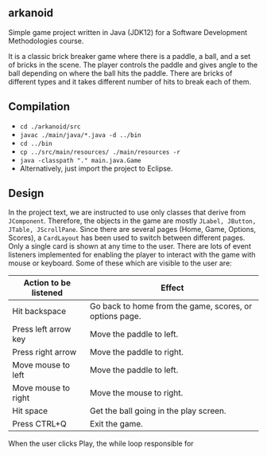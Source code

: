 ## arkanoid

Simple game project written in Java (JDK12) for a Software Development Methodologies course.

It is a classic brick breaker game where there is a paddle, a ball, and a set of bricks in the scene. The player controls the paddle and gives angle to the ball depending on where the ball hits the paddle. There are bricks of different types and it takes different number of hits to break each of them.

## Compilation

- `cd ./arkanoid/src`
- `javac ./main/java/*.java -d ../bin` 
- `cd ../bin`
- `cp ../src/main/resources/ ./main/resources -r`
- `java -classpath "." main.java.Game`
- Alternatively, just import the project to Eclipse.

## Design

In the project text, we are instructed to use only classes that derive from `JComponent`. Therefore, the objects in the game are mostly `JLabel, JButton, JTable, JScrollPane`. Since there are several pages (Home, Game, Options, Scores), a `CardLayout` has been used to switch between different pages. Only a single card is shown at any time to the user. There are lots of event listeners implemented for enabling the player to interact with the game with mouse or keyboard. Some of these which are visible to the user are:

| Action to be listened | Effect                                                  |
| --------------------- | ------------------------------------------------------- |
| Hit backspace         | Go back to home from the game, scores, or options page. |
| Press left arrow key  | Move the paddle to left.                                |
| Press right arrow     | Move the paddle to right.                               |
| Move mouse to left    | Move the paddle to left.                                |
| Move mouse to right   | Move the mouse to right.                                |
| Hit space             | Get the ball going in the play screen.                  |
| Press CTRL+Q          | Exit the game.                                          |

When the user clicks Play, the while loop responsible for 